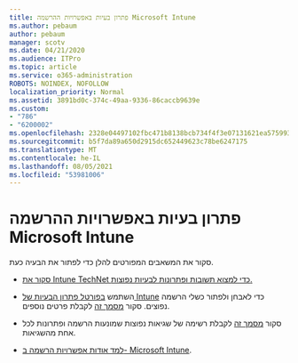 ```yaml
---
title: פתרון בעיות באפשרויות ההרשמה Microsoft Intune
ms.author: pebaum
author: pebaum
manager: scotv
ms.date: 04/21/2020
ms.audience: ITPro
ms.topic: article
ms.service: o365-administration
ROBOTS: NOINDEX, NOFOLLOW
localization_priority: Normal
ms.assetid: 3891bd0c-374c-49aa-9336-86caccb9639e
ms.custom:
- "786"
- "6200002"
ms.openlocfilehash: 2328e04497102fbc471b8138bcb734f4f3e07131621ea57599330ffdf545ab1d
ms.sourcegitcommit: b5f7da89a650d2915dc652449623c78be6247175
ms.translationtype: MT
ms.contentlocale: he-IL
ms.lasthandoff: 08/05/2021
ms.locfileid: "53981006"
---
```

# <a name="troubleshoot-issues-with-enrollment-options-microsoft-intune"></a>פתרון בעיות באפשרויות ההרשמה Microsoft Intune

סקור את המשאבים המפורטים להלן כדי לפתור את הבעיה כעת.
  
- [סקור את Intune TechNet כדי למצוא תשובות ופתרונות לבעיות נפוצות.](https://social.technet.microsoft.com/Forums/home?category=microsoftintune&amp;filter=alltypes&amp;sort=lastpostdesc)

- השתמש [בפורטל פתרון הבעיות של Intune](https://aka.ms/intunetroubleshooting) כדי לאבחן ולפתור כשלי הרשמה נפוצים. סקור [מסמך זה](https://docs.microsoft.com/intune/help-desk-operators) לקבלת פרטים נוספים.

- סקור [מסמך זה](https://docs.microsoft.com/troubleshoot/mem/intune/troubleshoot-device-enrollment-in-intune) לקבלת רשימה של שגיאות נפוצות שמונעות הרשמה ופתרונות לכל אחת מהשגיאות.

- [למד אודות אפשרויות הרשמה ב- Microsoft Intune](https://docs.microsoft.com/intune/enrollment-options).
